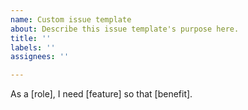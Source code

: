 ```yaml
---
name: Custom issue template
about: Describe this issue template's purpose here.
title: ''
labels: ''
assignees: ''

---
```


As a [role],
 I need [feature] 
so that [benefit].
